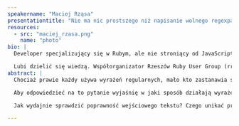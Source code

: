 ```yaml
---
speakername: "Maciej Rząsa"
presentationtitle: "Nie ma nic prostszego niż napisanie wolnego regexpa"
resources:
  - src: "maciej_rzasa.png"
    name: "photo"
bio: |
  Developer specjalizujący się w Rubym, ale nie stroniący od JavaScriptu. Posiada ponad 5-letnie doświadczenie w tworzeniu aplikacji z różnorodnych dziedzin (TV, recycling, turystyka, tłumaczenia). Obecnie pracuje w firmie TextMaster zajmując się m. in. automatycznym przetwarzaniem tekstów do tłumaczeń. Zainteresowany systemami rozproszonymi, samoorganizującymi się zespołami i metodami tworzenia oprogramowania.

  Lubi dzielić się wiedzą. Współorganizator Rzeszów Ruby User Group (rrug.pl) oraz Rails Girls Rzeszów. Od czasu do czasu - prelegent na branżowych konferencjach i meetupach. Po godzinach - instruktor i wykładowca na Politechnice Rzeszowskiej.
abstract: |
  Chociaż prawie każdy używa wyrażeń regularnych, mało kto zastanawia się nad ich wydajnością. Tymczasem źle napisany regexp (zarówno po stronie serwera jak i w przeglądarce) może skutecznie spowolnić działanie aplikacji. Jak więc napisać wyrażenie regularne, które nie tylko znajduje to, co trzeba, ale robi to szybko?

  Aby odpowiedzieć na to pytanie wyjaśnię w jaki sposób działają wyrażenia regularne. Wychodząc od tego pokażę, dlaczego podobne do siebie wyrażenia mogą wykładniczo różnić się wydajnością. Opowiadając o tym jak optymalizować wyrażenia regularne wykorzystam przykłady związane z wyszukiwaniem, walidacją formularzy i parsowaniem tekstu. Opowiem też, czego nauczyłem się przy pozornie prostym zadaniu, jakim jest zliczanie liczb w wielojęzycznych tekstach.

  Jak wydajnie sprawdzić poprawność wejściowego tekstu? Czego unikać przy przeszukiwaniu dużych plików? Dlaczego warto pisać długie regexpy? Oraz: czy prosty regexp może zatrzymać działanie aplikacji? Na te pytania znajdziecie odpowiedź w prezentacji.

---
```

